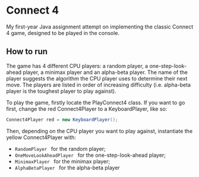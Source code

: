 # Connect 4
My first-year Java assignment attempt on implementing the classic Connect 4 game, designed to be played in the console.

## How to run
The game has 4 different CPU players: a random player, a one-step-look-ahead player, a minimax player and an alpha-beta player. The name of the player suggests the algorithm the CPU player uses to determine their next move. The players are listed in order of increasing difficulty (i.e. alpha-beta player is the toughest player to play against).

To play the game, firstly locate the PlayConnect4 class. If you want to go first, change the red Connect4Player to a KeyboardPlayer, like so:

```java
Connect4Player red = new KeyboardPlayer();
```

Then, depending on the CPU player you want to play against, instantiate the yellow Connect4Player with:
* ```RandomPlayer ``` for the random player;
* ```OneMoveLookAheadPlayer ``` for the one-step-look-ahead player;
* ```MinimaxPlayer ``` for the minimax player;
* ```AlphaBetaPlayer ``` for the alpha-beta player


